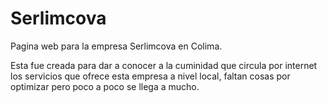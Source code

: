 Serlimcova
==========

Pagina web para la empresa Serlimcova en Colima.

Esta fue creada para dar a conocer a la cuminidad que circula por internet los servicios que ofrece esta empresa a nivel local, faltan cosas por optimizar pero poco a poco se llega a mucho.
